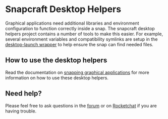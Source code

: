 # Snapcraft Desktop Helpers

Graphical applications need additional libraries and environment configuration to function correctly inside a snap. The snapcraft desktop helpers project contains a number of tools to make this easier. For example, several environment variables and compatibility symlinks are setup in the [desktop-launch wrapper](https://github.com/ubuntu/snapcraft-desktop-helpers/blob/master/common/desktop-exports) to help ensure the snap can find needed files.

## How to use the desktop helpers

Read the documentation on [snapping graphical applications](https://forum.snapcraft.io/t/desktop-applications/13034) for more information on how to use these desktop helpers.

## Need help?

Please feel free to ask questions in the [forum](https://forum.snapcraft.io) or on [Rocketchat](https://rocket.ubuntu.com/channel/snapcraft) if you are having trouble.
